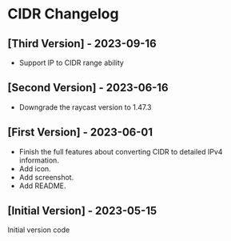 # CIDR Changelog

## [Third Version] - 2023-09-16

- Support IP to CIDR range ability

## [Second Version] - 2023-06-16

- Downgrade the raycast version to 1.47.3

## [First Version] - 2023-06-01

- Finish the full features about converting CIDR to detailed IPv4 information.
- Add icon.
- Add screenshot.
- Add README.

## [Initial Version] - 2023-05-15

Initial version code
